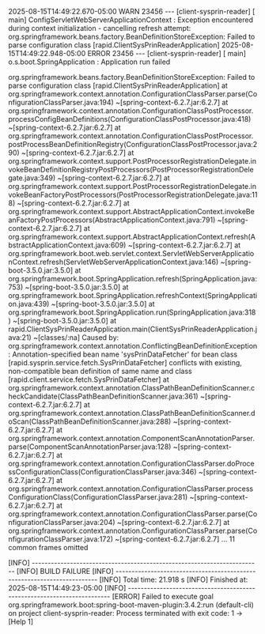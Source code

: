 2025-08-15T14:49:22.670-05:00  WARN 23456 --- [client-sysprin-reader] [           main] ConfigServletWebServerApplicationContext : Exception encountered during context initialization - cancelling refresh attempt: org.springframework.beans.factory.BeanDefinitionStoreException: Failed to parse configuration class [rapid.ClientSysPrinReaderApplication]
2025-08-15T14:49:22.948-05:00 ERROR 23456 --- [client-sysprin-reader] [           main] o.s.boot.SpringApplication               : Application run failed

org.springframework.beans.factory.BeanDefinitionStoreException: Failed to parse configuration class [rapid.ClientSysPrinReaderApplication]
        at org.springframework.context.annotation.ConfigurationClassParser.parse(ConfigurationClassParser.java:194) ~[spring-context-6.2.7.jar:6.2.7]
        at org.springframework.context.annotation.ConfigurationClassPostProcessor.processConfigBeanDefinitions(ConfigurationClassPostProcessor.java:418) ~[spring-context-6.2.7.jar:6.2.7]
        at org.springframework.context.annotation.ConfigurationClassPostProcessor.postProcessBeanDefinitionRegistry(ConfigurationClassPostProcessor.java:290) ~[spring-context-6.2.7.jar:6.2.7]
        at org.springframework.context.support.PostProcessorRegistrationDelegate.invokeBeanDefinitionRegistryPostProcessors(PostProcessorRegistrationDelegate.java:349) ~[spring-context-6.2.7.jar:6.2.7]
        at org.springframework.context.support.PostProcessorRegistrationDelegate.invokeBeanFactoryPostProcessors(PostProcessorRegistrationDelegate.java:118) ~[spring-context-6.2.7.jar:6.2.7]
        at org.springframework.context.support.AbstractApplicationContext.invokeBeanFactoryPostProcessors(AbstractApplicationContext.java:791) ~[spring-context-6.2.7.jar:6.2.7]
        at org.springframework.context.support.AbstractApplicationContext.refresh(AbstractApplicationContext.java:609) ~[spring-context-6.2.7.jar:6.2.7]
        at org.springframework.boot.web.servlet.context.ServletWebServerApplicationContext.refresh(ServletWebServerApplicationContext.java:146) ~[spring-boot-3.5.0.jar:3.5.0]
        at org.springframework.boot.SpringApplication.refresh(SpringApplication.java:753) ~[spring-boot-3.5.0.jar:3.5.0]
        at org.springframework.boot.SpringApplication.refreshContext(SpringApplication.java:439) ~[spring-boot-3.5.0.jar:3.5.0]
        at org.springframework.boot.SpringApplication.run(SpringApplication.java:318) ~[spring-boot-3.5.0.jar:3.5.0]
        at rapid.ClientSysPrinReaderApplication.main(ClientSysPrinReaderApplication.java:21) ~[classes/:na]
Caused by: org.springframework.context.annotation.ConflictingBeanDefinitionException: Annotation-specified bean name 'sysPrinDataFetcher' for bean class [rapid.sysprin.service.fetch.SysPrinDataFetcher] conflicts with existing, non-compatible bean definition of same name and class [rapid.client.service.fetch.SysPrinDataFetcher]
        at org.springframework.context.annotation.ClassPathBeanDefinitionScanner.checkCandidate(ClassPathBeanDefinitionScanner.java:361) ~[spring-context-6.2.7.jar:6.2.7]
        at org.springframework.context.annotation.ClassPathBeanDefinitionScanner.doScan(ClassPathBeanDefinitionScanner.java:288) ~[spring-context-6.2.7.jar:6.2.7]
        at org.springframework.context.annotation.ComponentScanAnnotationParser.parse(ComponentScanAnnotationParser.java:128) ~[spring-context-6.2.7.jar:6.2.7]
        at org.springframework.context.annotation.ConfigurationClassParser.doProcessConfigurationClass(ConfigurationClassParser.java:346) ~[spring-context-6.2.7.jar:6.2.7]
        at org.springframework.context.annotation.ConfigurationClassParser.processConfigurationClass(ConfigurationClassParser.java:281) ~[spring-context-6.2.7.jar:6.2.7]
        at org.springframework.context.annotation.ConfigurationClassParser.parse(ConfigurationClassParser.java:204) ~[spring-context-6.2.7.jar:6.2.7]
        at org.springframework.context.annotation.ConfigurationClassParser.parse(ConfigurationClassParser.java:172) ~[spring-context-6.2.7.jar:6.2.7]
        ... 11 common frames omitted

[INFO] ------------------------------------------------------------------------
[INFO] BUILD FAILURE
[INFO] ------------------------------------------------------------------------
[INFO] Total time:  21.918 s
[INFO] Finished at: 2025-08-15T14:49:23-05:00
[INFO] ------------------------------------------------------------------------
[ERROR] Failed to execute goal org.springframework.boot:spring-boot-maven-plugin:3.4.2:run (default-cli) on project client-sysprin-reader: Process terminated with exit code: 1 -> [Help 1]
